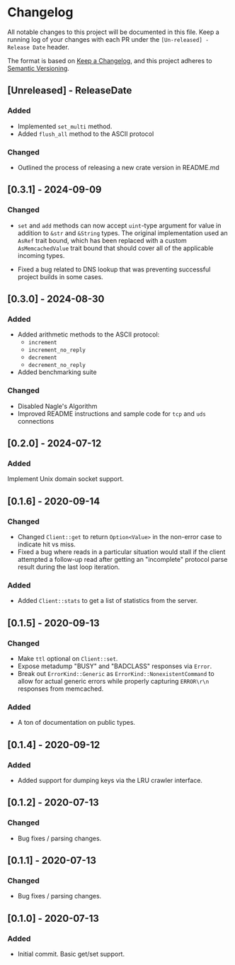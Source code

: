 # Changelog

All notable changes to this project will be documented in this file.
Keep a running log of your changes with each PR under the `[Un-released] - Release Date` header.

The format is based on [Keep a Changelog](https://keepachangelog.com/en/1.0.0/),
and this project adheres to [Semantic Versioning](https://semver.org/spec/v2.0.0.html).

<!-- next-header -->

## [Unreleased] - ReleaseDate

### Added

- Implemented `set_multi` method.
- Added `flush_all` method to the ASCII protocol

### Changed

- Outlined the process of releasing a new crate version in README.md

## [0.3.1] - 2024-09-09

### Changed

- `set` and `add` methods can now accept `uint`-type argument for value in addition to `&str` and `&String` types.  The original implementation used an `AsRef` trait bound, which has been replaced with a custom `AsMemcachedValue` trait bound that should cover all of the applicable incoming types.

- Fixed a bug related to DNS lookup that was preventing successful project builds in some cases.

## [0.3.0] - 2024-08-30

### Added

- Added arithmetic methods to the ASCII protocol:
  - `increment`
  - `increment_no_reply`
  - `decrement`
  - `decrement_no_reply`
- Added benchmarking suite

### Changed

- Disabled Nagle's Algorithm
- Improved README instructions and sample code for `tcp` and `uds` connections

## [0.2.0] - 2024-07-12

### Added

Implement Unix domain socket support.

## [0.1.6] - 2020-09-14

### Changed

- Changed `Client::get` to return `Option<Value>` in the non-error case to indicate hit vs miss.
- Fixed a bug where reads in a particular situation would stall if the client attempted a follow-up
  read after getting an "incomplete" protocol parse result during the last loop iteration.

### Added

- Added `Client::stats` to get a list of statistics from the server.

## [0.1.5] - 2020-09-13

### Changed

- Make `ttl` optional on `Client::set`.
- Expose metadump "BUSY" and "BADCLASS" responses via `Error`.
- Break out `ErrorKind::Generic` as `ErrorKind::NonexistentCommand` to allow for actual generic
  errors while properly capturing `ERROR\r\n` responses from memcached.

### Added

- A ton of documentation on public types.

## [0.1.4] - 2020-09-12

### Added

- Added support for dumping keys via the LRU crawler interface.

## [0.1.2] - 2020-07-13

### Changed

- Bug fixes / parsing changes.

## [0.1.1] - 2020-07-13

### Changed

- Bug fixes / parsing changes.

## [0.1.0] - 2020-07-13

### Added

- Initial commit.  Basic get/set support.
